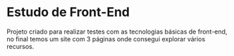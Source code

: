 # Estudo de Front-End
Projeto criado para realizar testes com as tecnologias básicas de front-end, no final temos um site com 3 páginas onde consegui explorar vários recursos.
